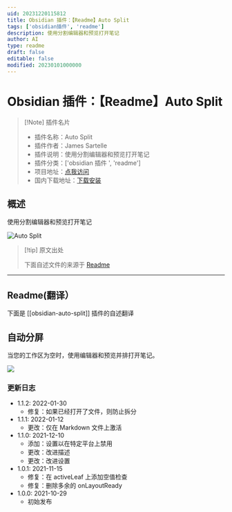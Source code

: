 ```yaml
---
uid: 20231220115812
title: Obsidian 插件：【Readme】Auto Split
tags: ['obsidian插件', 'readme']
description: 使用分割编辑器和预览打开笔记
author: AI
type: readme
draft: false
editable: false
modified: 20230101000000
---
```


# Obsidian 插件：【Readme】Auto Split

> [!Note] 插件名片
> - 插件名称：Auto Split
> - 插件作者：James Sartelle
> - 插件说明：使用分割编辑器和预览打开笔记
> - 插件分类：['obsidian 插件 ', 'readme']
> - 项目地址：[点我访问](https://github.com/jsartelle/obsidian-auto-split)
> - 国内下载地址：[下载安装](https://pkmer.cn/products/plugin/pluginMarket/?obsidian-auto-split)

## 概述

使用分割编辑器和预览打开笔记

![Auto Split](https://cdn.pkmer.cn/covers/obsidian-auto-split_new.gif)

> [!tip] 原文出处
>
>下面自述文件的来源于 [Readme](https://ghproxy.net/https://raw.githubusercontent.com/jsartelle/obsidian-auto-split/master/README.md)

---

## Readme(翻译）

下面是 [[obsidian-auto-split]] 插件的自述翻译

## 自动分屏

当您的工作区为空时，使用编辑器和预览并排打开笔记。

![](https://cdn.pkmer.cn/covers/obsidian-auto-split_1_0.gif)

### 更新日志

- 1.1.2: 2022-01-30
    - 修复：如果已经打开了文件，则防止拆分
- 1.1.1: 2022-01-12
    - 更改：仅在 Markdown 文件上激活
- 1.1.0: 2021-12-10
    - 添加：设置以在特定平台上禁用
    - 更改：改进描述
    - 更改：改进设置
- 1.0.1: 2021-11-15
    - 修复：在 activeLeaf 上添加空值检查
    - 修复：删除多余的 onLayoutReady
- 1.0.0: 2021-10-29
    - 初始发布



